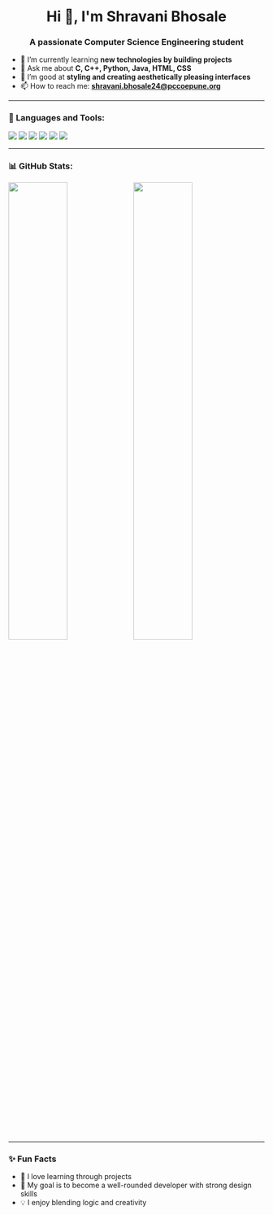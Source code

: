 <h1 align="center">Hi 👋, I'm Shravani Bhosale</h1>
<h3 align="center">A passionate Computer Science Engineering student</h3>

- 🌱 I’m currently learning **new technologies by building projects**
- 💬 Ask me about **C, C++, Python, Java, HTML, CSS**
- 🎨 I’m good at **styling and creating aesthetically pleasing interfaces**
- 📫 How to reach me: **shravani.bhosale24@pccoepune.org**

---

### 🚀 Languages and Tools:

<p align="left">
  <img src="https://img.shields.io/badge/C-00599C?style=for-the-badge&logo=c&logoColor=white" />
  <img src="https://img.shields.io/badge/C++-00599C?style=for-the-badge&logo=c%2B%2B&logoColor=white" />
  <img src="https://img.shields.io/badge/Python-3670A0?style=for-the-badge&logo=python&logoColor=white" />
  <img src="https://img.shields.io/badge/Java-ED8B00?style=for-the-badge&logo=java&logoColor=white" />
  <img src="https://img.shields.io/badge/HTML5-E34F26?style=for-the-badge&logo=html5&logoColor=white" />
  <img src="https://img.shields.io/badge/CSS3-1572B6?style=for-the-badge&logo=css3&logoColor=white" />
</p>

---

### 📊 GitHub Stats:

<p align="left">
  <img src="https://github-readme-stats.vercel.app/api?username=ShravaniBhosale&show_icons=true&theme=radical" width="48%" />
  <img src="https://github-readme-stats.vercel.app/api/top-langs/?username=ShravaniBhosale&layout=compact&theme=radical" width="48%" />
</p>

---

### ✨ Fun Facts

- 🌟 I love learning through projects  
- 🎯 My goal is to become a well-rounded developer with strong design skills  
- 💡 I enjoy blending logic and creativity  
